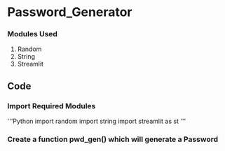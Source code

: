 # Password_Generator

### Modules Used
1. Random
2. String
3. Streamlit


## Code
### Import Required Modules 
'''Python
import random
import string
import streamlit as st
'''

### Create a function pwd_gen() which will generate a Password

